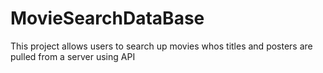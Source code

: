 # MovieSearchDataBase
This project allows users to search up movies whos titles and posters are pulled from a server using API
